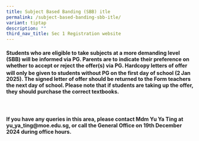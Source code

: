 ```yaml
---
title: Subject Based Banding (SBB) itle
permalink: /subject-based-banding-sbb-itle/
variant: tiptap
description: ""
third_nav_title: Sec 1 Registration website
---
```

<h4>Students who are eligible to take subjects at a more demanding level (SBB) will be informed via PG. Parents are to indicate their preference on whether to accept or reject the offer(s) via PG. Hardcopy letters of offer will only be given to students without PG on the first day of school (2<sup> </sup>Jan 2025). The signed letter of offer should be returned to the Form teachers the next day of school. Please note that if students are taking up the offer, they should purchase the correct textbooks.</h4>
<h4>&nbsp;</h4>
<h4>If you have any queries in this area, please contact Mdm Yu Ya Ting at <a rel="noopener noreferrer nofollow" target="_blank">yu_ya_ting@moe.edu.sg</a>, or call the General Office on 19th December 2024 during office hours.</h4>
<p></p>